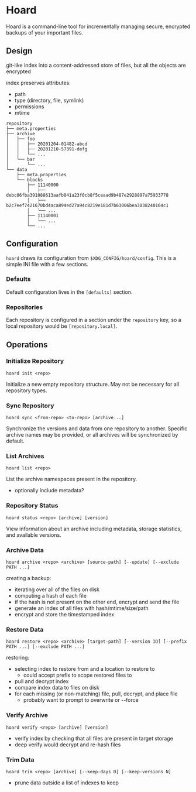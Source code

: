 Hoard
=====

Hoard is a command-line tool for incrementally managing secure, encrypted
backups of your important files.


## Design

git-like index into a content-addressed store of files, but all the objects are encrypted

index preserves attributes:
- path
- type (directory, file, symlink)
- permissions
- mtime

```
repository
├── meta.properties
├── archive
│   ├── foo
│   │   ├── 20201204-01482-abcd
│   │   ├── 20201210-57391-defg
│   │   └── ...
│   └── bar
│       └── ...
└── data
    ├── meta.properties
    └── blocks
        ├── 11140000
        │   ├── debc06fba391088613aafb041a23f0cb8f5ceaad9b487e2928897a75933778
        │   ├── b2c7eef7421670bd4aca894ed27a94c8219e181d7b63006bea3038240164c1
        │   └── ...
        ├── 11140001
        │   └── ...
        └── ...
```


## Configuration

`hoard` draws its configuration from `$XDG_CONFIG/hoard/config`. This is a
simple INI file with a few sections.

### Defaults

Default configuration lives in the `[defaults]` section.

### Repositories

Each repository is configured in a section under the `repository` key, so a
local repository would be `[repository.local]`.


## Operations

### Initialize Repository

```
hoard init <repo>
```

Initialize a new empty repository structure. May not be necessary for all
repository types.

### Sync Repository

```
hoard sync <from-repo> <to-repo> [archive...]
```

Synchronize the versions and data from one repository to another. Specific
archive names may be provided, or all archives will be synchronized by default.

### List Archives

```
hoard list <repo>
```

List the archive namespaces present in the repository.
- optionally include metadata?

### Repository Status

```
hoard status <repo> [archive] [version]
```

View information about an archive including metadata, storage statistics, and
available versions.

### Archive Data

```
hoard archive <repo> <archive> [source-path] [--update] [--exclude PATH ...]
```

creating a backup:
- iterating over all of the files on disk
- computing a hash of each file
- if the hash is not present on the other end, encrypt and send the file
- generate an index of all files with hash/mtime/size/path
- encrypt and store the timestamped index

### Restore Data

```
hoard restore <repo> <archive> [target-path] [--version ID] [--prefix PATH ...] [--exclude PATH ...]
```

restoring:
- selecting index to restore from and a location to restore to
    - could accept prefix to scope restored files to
- pull and decrypt index
- compare index data to files on disk
- for each missing (or non-matching) file, pull, decrypt, and place file
    - probably want to prompt to overwrite or --force

### Verify Archive

```
hoard verify <repo> [archive] [version]
```

- verify index by checking that all files are present in target storage
- deep verify would decrypt and re-hash files

### Trim Data

```
hoard trim <repo> [archive] [--keep-days D] [--keep-versions N]
```

- prune data outside a list of indexes to keep
